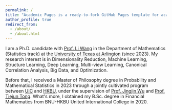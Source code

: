 ```yaml
---
permalink: /
title: "Academic Pages is a ready-to-fork GitHub Pages template for academic personal websites"
author_profile: true
redirect_from: 
  - /about/
  - /about.html
---
```


I am a Ph.D. candidate with [Prof. Li Wang](https://websites.uta.edu/wangl3/) in the Department of Mathematics (Statistics track) at the [University of Texas at Arlington](https://www.uta.edu/) (since 2023). My research interest is in Dimensionality Reduction, Machine Learning, Structure Learning, Deep Learning, Multi-view Learning, Canonical Correlation Analysis, Big Data, and Optimization. 

Before that, I received a Master of Philosophy degree in Probability and Mathematical Statistics in 2023 through a jointly cultivated program between [UIC](https://www.uic.edu.cn/en/) and [HKBU](https://www.hkbu.edu.hk/), under the supervision of [Prof. Jingjin Wu](https://staff.uic.edu.cn/Jingjinwu/en) and [Prof. Tiejun Tong](https://www.math.hkbu.edu.hk/~tongt/). What's more, I obtained my B.Sc. degree in Financial Mathematics from BNU-HKBU United International College in 2020.




